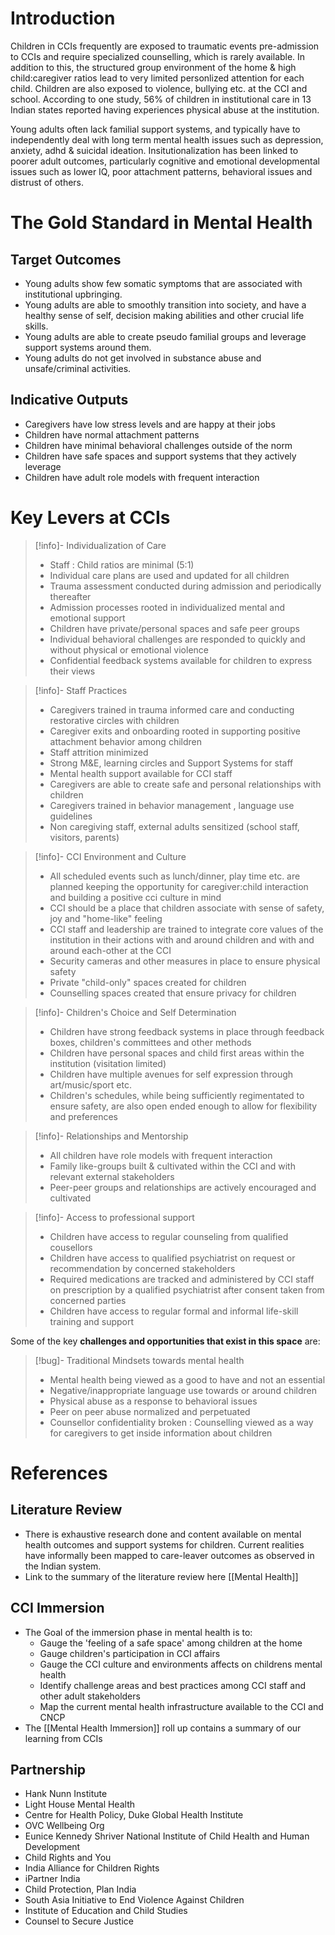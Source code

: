 # Introduction

Children in CCIs frequently are exposed to traumatic events pre-admission to CCIs and require specialized counselling, which is rarely available.  In addition to this, the structured group environment of the home & high child:caregiver ratios lead to very limited personlized attention for each child.  Children are also exposed to violence, bullying etc. at the CCI and school. According to one study, 56% of children in institutional care in 13 Indian states reported having experiences physical abuse at the institution. 

Young adults often lack familial support systems, and typically have to independently deal with long term mental health issues such as depression, anxiety, adhd & suicidal ideation. Insitutionalization has been linked to poorer adult outcomes, particularly cognitive and emotional developmental issues such as lower IQ, poor attachment patterns, behavioral issues and distrust of others. 


# The Gold Standard in Mental Health

## Target Outcomes

- Young adults show few somatic symptoms that are associated with institutional upbringing.
- Young adults are able to smoothly transition into society, and have a healthy sense of self, decision making abilities and other crucial life skills. 
- Young adults are able to create pseudo familial groups and leverage support systems around them. 
- Young adults do not get involved in substance abuse and unsafe/criminal activities. 

## Indicative Outputs

- Caregivers have low stress levels and are happy at their jobs
- Children have normal attachment patterns
- Children have minimal behavioral challenges outside of the norm
- Children have safe spaces and support systems that they actively leverage
- Children have adult role models with frequent interaction




# Key Levers at CCIs


> [!info]- Individualization of Care
> - Staff : Child ratios are minimal (5:1)
> - Individual care plans are used and updated for all children
> - Trauma assessment conducted during admission and periodically thereafter
> - Admission processes rooted in individualized mental and emotional support
> - Children have private/personal spaces and safe peer groups
> - Individual behavioral challenges are responded to quickly and without physical or emotional violence
> - Confidential feedback systems available for children to express their views



> [!info]- Staff Practices
> - Caregivers trained in trauma informed care and conducting restorative circles with children
> - Caregiver exits and onboarding rooted in supporting positive attachment behavior among children
> - Staff attrition minimized 
> - Strong M&E, learning circles and Support Systems for staff
> - Mental health support available for CCI staff
> - Caregivers are able to create safe and personal relationships with children
> - Caregivers trained in behavior management , language use guidelines
> - Non caregiving staff, external adults sensitized (school staff, visitors, parents)
>


> [!info]- CCI Environment and Culture
> - All scheduled events such as lunch/dinner, play time etc. are planned keeping the opportunity for caregiver:child interaction and building a positive cci culture in mind
> - CCI should be a place that children associate with sense of safety, joy and "home-like" feeling
> - CCI staff and leadership are trained to integrate core values of the institution in their actions with and around children and with and around each-other at the CCI
> - Security cameras and other measures in place to ensure physical safety
> - Private "child-only" spaces created for children
> - Counselling spaces created that ensure privacy for children

>[!info]- Children's Choice and Self Determination
> - Children have strong feedback systems in place through feedback boxes, children's committees and other methods
> - Children have personal spaces and child first areas within the institution (visitation limited)
> - Children have multiple avenues for self expression through art/music/sport etc. 
> - Children's schedules, while being sufficiently regimentated to ensure safety, are also open ended enough to allow for flexibility and preferences


>[!info]- Relationships and Mentorship
> - All children have role models with frequent interaction
> - Family like-groups built & cultivated  within the CCI and with relevant external stakeholders
> - Peer-peer groups and relationships are actively encouraged and cultivated


>[!info]- Access to professional support
> - Children have access to regular counseling from qualified cousellors
> - Children have access to qualified psychiatrist on request or recommendation by concerned stakeholders
> - Required medications are tracked and administered by CCI staff on prescription by a qualified psychiatrist after consent taken from concerned parties
> - Children have access to regular formal and informal life-skill training and support



Some of the key **challenges and opportunities that exist in this space** are:

> [!bug]- Traditional Mindsets towards mental health
> - Mental health being viewed as a good to have and not an essential 
> - Negative/inappropriate language use towards or around children
> - Physical abuse as a response to behavioral issues
> - Peer on peer abuse normalized and perpetuated
> - Counsellor confidentiality broken : Counselling viewed as a way for caregivers to get inside information about children


# References

## Literature Review

 - There is exhaustive research done and content available on mental health outcomes and support systems for children. Current realities have informally been mapped to care-leaver outcomes as observed in the Indian system. 
 - Link to the summary of the literature review here [[Mental Health]]


## CCI Immersion

- The Goal of the immersion phase in mental health is to: 
	- Gauge the 'feeling of a safe space' among children at the home
	- Gauge children's participation in CCI affairs
	- Gauge the CCI culture and environments affects on childrens mental health
	- Identify challenge areas and best practices among CCI staff and other adult stakeholders
	- Map the current mental health infrastructure available to the CCI and CNCP
- The [[Mental Health Immersion]] roll up contains a summary of our learning from CCIs

## Partnership 
- Hank Nunn Institute 
- Light House Mental Health 
- Centre for Health Policy, Duke Global Health Institute 
- OVC Wellbeing Org
- Eunice Kennedy Shriver National Institute of Child Health and Human Development
- Child Rights and You 
- India Alliance for Children Rights
- iPartner India
- Child Protection, Plan India 
- South Asia Initiative to End Violence Against Children 
- Institute of Education and Child Studies 
- Counsel to Secure Justice 

